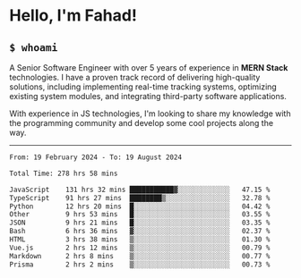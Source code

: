 <h1>Hello, I'm Fahad!</h1>

<h2><code>$ whoami</code></h2>

A Senior Software Engineer with over 5 years of experience in **MERN Stack** technologies. I have a proven track record of delivering high-quality solutions, including implementing real-time tracking systems, optimizing existing system modules, and integrating third-party software applications.

With experience in JS technologies, I'm looking to share my knowledge with the programming community and develop some cool projects along the way.

---

<!--START_SECTION:waka-->

```txt
From: 19 February 2024 - To: 19 August 2024

Total Time: 278 hrs 58 mins

JavaScript    131 hrs 32 mins ███████████▓░░░░░░░░░░░░░   47.15 %
TypeScript    91 hrs 27 mins  ████████▒░░░░░░░░░░░░░░░░   32.78 %
Python        12 hrs 20 mins  █░░░░░░░░░░░░░░░░░░░░░░░░   04.42 %
Other         9 hrs 53 mins   █░░░░░░░░░░░░░░░░░░░░░░░░   03.55 %
JSON          9 hrs 21 mins   █░░░░░░░░░░░░░░░░░░░░░░░░   03.35 %
Bash          6 hrs 36 mins   ▓░░░░░░░░░░░░░░░░░░░░░░░░   02.37 %
HTML          3 hrs 38 mins   ▒░░░░░░░░░░░░░░░░░░░░░░░░   01.30 %
Vue.js        2 hrs 12 mins   ▒░░░░░░░░░░░░░░░░░░░░░░░░   00.79 %
Markdown      2 hrs 8 mins    ▒░░░░░░░░░░░░░░░░░░░░░░░░   00.77 %
Prisma        2 hrs 2 mins    ▒░░░░░░░░░░░░░░░░░░░░░░░░   00.73 %
```

<!--END_SECTION:waka-->

<!--
**heyFahad/heyFahad** is a ✨ _special_ ✨ repository because its `README.md` (this file) appears on your GitHub profile.

Here are some ideas to get you started:

- 🔭 I’m currently working on ...
- 🌱 I’m currently learning ...
- 👯 I’m looking to collaborate on ...
- 🤔 I’m looking for help with ...
- 💬 Ask me about ...
- 📫 How to reach me: ...
- 😄 Pronouns: ...
- ⚡ Fun fact: ...
-->

